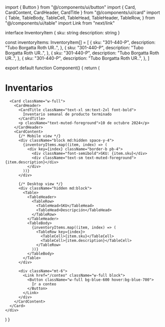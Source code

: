 import { Button } from "@/components/ui/button"
import { Card, CardContent, CardHeader, CardTitle } from "@/components/ui/card"
import {
  Table,
  TableBody,
  TableCell,
  TableHead,
  TableHeader,
  TableRow,
} from "@/components/ui/table"
import Link from "next/link"

interface InventoryItem {
  sku: string
  description: string
}

const inventoryItems: InventoryItem[] = [
  {
    sku: "301-440-P",
    description: "Tubo Borgatta Roth UR..",
  },
  {
    sku: "301-440-P",
    description: "Tubo Borgatta Roth UR..",
  },
  {
    sku: "301-440-P",
    description: "Tubo Borgatta Roth UR..",
  },
  {
    sku: "301-440-P",
    description: "Tubo Borgatta Roth UR..",
  },
]

export default function Component() {
  return (
    <div className="container mx-auto p-4">
      <h1 className="text-2xl font-bold mb-6">Inventarios</h1>
      
      <Card className="w-full">
        <CardHeader>
          <CardTitle className="text-xl sm:text-2xl font-bold">
            Inventario semanal de producto terminado
          </CardTitle>
          <p className="text-muted-foreground">10 de octubre 2024</p>
        </CardHeader>
        <CardContent>
          {/* Mobile view */}
          <div className="block md:hidden space-y-4">
            {inventoryItems.map((item, index) => (
              <div key={index} className="border-b pb-4">
                <div className="font-semibold">SKU: {item.sku}</div>
                <div className="text-sm text-muted-foreground">{item.description}</div>
              </div>
            ))}
          </div>

          {/* Desktop view */}
          <div className="hidden md:block">
            <Table>
              <TableHeader>
                <TableRow>
                  <TableHead>SKU</TableHead>
                  <TableHead>Descripción</TableHead>
                </TableRow>
              </TableHeader>
              <TableBody>
                {inventoryItems.map((item, index) => (
                  <TableRow key={index}>
                    <TableCell>{item.sku}</TableCell>
                    <TableCell>{item.description}</TableCell>
                  </TableRow>
                ))}
              </TableBody>
            </Table>
          </div>

          <div className="mt-6">
            <Link href="/conteo" className="w-full block">
              <Button className="w-full bg-blue-600 hover:bg-blue-700">
                Ir a conteo
              </Button>
            </Link>
          </div>
        </CardContent>
      </Card>
    </div>
  )
}